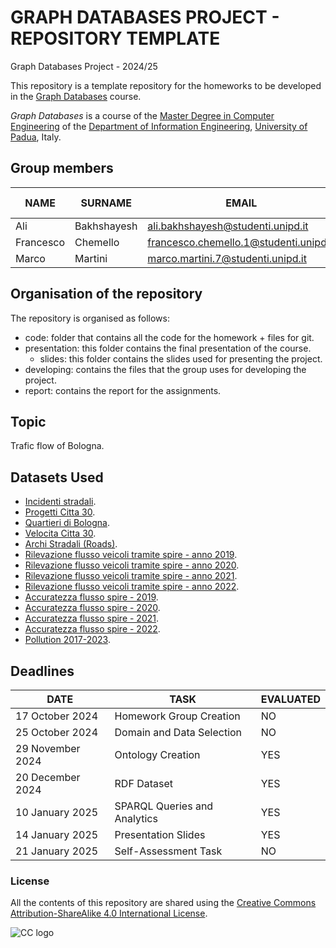 # GRAPH DATABASES PROJECT - REPOSITORY TEMPLATE #
Graph Databases Project - 2024/25 

This repository is a template repository for the homeworks to be developed in the [Graph Databases](https://stem.elearning.unipd.it/course/view.php?id=9301) course.

*Graph Databases* is a course of the [Master Degree in Computer Engineering](https://degrees.dei.unipd.it/master-degrees/computer-engineering/) of the  [Department of Information Engineering](https://www.dei.unipd.it/en/), [University of Padua](https://www.unipd.it/en/), Italy.

## Group members ##
| NAME        | SURNAME     | EMAIL                                     | ID NUMBER  |
|-------------|-------------|-------------------------------------------|------------|
| Ali         | Bakhshayesh | ali.bakhshayesh@studenti.unipd.it         | 2071502    |
| Francesco   | Chemello    | francesco.chemello.1@studenti.unipd.it    | 2121346    |
| Marco       | Martini     | marco.martini.7@studenti.unipd.it         | 2087642    |

## Organisation of the repository ##
The repository is organised as follows:
* code: folder that contains all the code for the homework + files for git.
* presentation: this folder contains the final presentation of the course.
    * slides: this folder contains the slides used for presenting the project.
* developing: contains the files that the group uses for developing the project.
* report: contains the report for the assignments.

## Topic ##

Trafic flow of Bologna.

## Datasets Used ##

* [Incidenti stradali](https://opendata.comune.bologna.it/explore/dataset/incidenti_new/).
* [Progetti Citta 30](https://opendata.comune.bologna.it/explore/dataset/progetti-citta-30/).
* [Quartieri di Bologna](https://opendata.comune.bologna.it/explore/dataset/quartieri-di-bologna/).
* [Velocita Citta 30](https://opendata.comune.bologna.it/explore/dataset/velocita-citta-30/).
* [Archi Stradali (Roads)](https://opendata.comune.bologna.it/explore/dataset/rifter_arcstra_li/).
* [Rilevazione flusso veicoli tramite spire - anno 2019](https://opendata.comune.bologna.it/explore/dataset/rilevazione-autoveicoli-tramite-spire-anno-2019/).
* [Rilevazione flusso veicoli tramite spire - anno 2020](https://opendata.comune.bologna.it/explore/dataset/rilevazione-autoveicoli-tramite-spire-anno-2020/).
* [Rilevazione flusso veicoli tramite spire - anno 2021](https://opendata.comune.bologna.it/explore/dataset/rilevazione-autoveicoli-tramite-spire-anno-2021/).
* [Rilevazione flusso veicoli tramite spire - anno 2022](https://opendata.comune.bologna.it/explore/dataset/rilevazione-flusso-veicoli-tramite-spire-anno-2022/).
* [Accuratezza flusso spire - 2019](https://opendata.comune.bologna.it/explore/dataset/accuratezza-spire-anno-2019/).
* [Accuratezza flusso spire - 2020](https://opendata.comune.bologna.it/explore/dataset/accuratezza-spire-anno-2020/).
* [Accuratezza flusso spire - 2021](https://opendata.comune.bologna.it/explore/dataset/accuratezza-spire-anno-2021/).
* [Accuratezza flusso spire - 2022](https://opendata.comune.bologna.it/explore/dataset/accuratezza-spire-anno-2022/).  
* [Pollution 2017-2023](https://opendata.comune.bologna.it/explore/dataset/dati-centraline-bologna-storico/).

## Deadlines ##

| DATE                | TASK                             | EVALUATED  |
|---------------------|----------------------------------|------------|
| 17 October 2024     | Homework Group Creation          | NO         |
| 25 October 2024     | Domain and Data Selection        | NO         |
| 29 November 2024    | Ontology Creation                | YES        |
| 20 December 2024    | RDF Dataset                      | YES        |
| 10 January 2025     | SPARQL Queries and Analytics     | YES        |
| 14 January 2025     | Presentation Slides              | YES        |
| 21 January 2025     | Self-Assessment Task             | NO         |


### License ###

All the contents of this repository are shared using the [Creative Commons Attribution-ShareAlike 4.0 International License](http://creativecommons.org/licenses/by-sa/4.0/).

![CC logo](https://i.creativecommons.org/l/by-sa/4.0/88x31.png)
